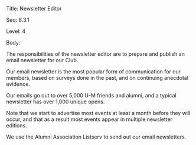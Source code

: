 Title:  Newsletter Editor

Seq:    8.3.1

Level:  4

Body:

The responsibilities of the newsletter editor are to prepare and publish an email newsletter for our Club. 

Our email newsletter is the most popular form of communication for our members, based on surveys done in the past, and on continuing anecdotal evidence. 

Our emails go out to over 5,000 U-M friends and alumni, and a typical newsletter has over 1,000 unique opens. 

Note that we start to advertise most events at least a month before they will occur, and that as a result most events appear in multiple newsletter editions.

We use the Alumni Association Listserv to send out our email newsletters.
